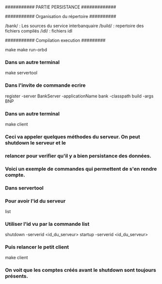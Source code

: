 ########### PARTIE PERSISTANCE #############

########### Organisation du répertoire ##########

/bank/ : Les sources du service interbanquaire
/build/ : repertoire des fichiers compilés
/idl/ : fichiers idl

########### Compilation execution #########

make
make run-orbd
### Dans un autre terminal
make servertool
### Dans l'invite de commande ecrire 
register -server BankServer -applicationName bank -classpath build -args BNP
### Dans un autre terminal
make client
### Ceci va appeler quelques méthodes du serveur. On peut shutdown le serveur et le
### relancer pour verifier qu'il y a bien persistance des données.
### Voici un exemple de commandes qui permettent de s'en rendre compte.
### Dans servertool
### Pour avoir l'id du serveur
list
### Utiliser l'id vu par la commande list
shutdown -serverid <id_du_serveur>
startup -serverid <id_du_serveur>
### Puis relancer le petit client
make client
### On voit que les comptes créés avant le shutdown sont toujours présents.